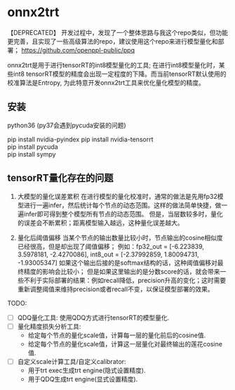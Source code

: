 # onnx2trt  


【DEPRECATED】 开发过程中，发现了一个整体思路与我这个repo类似，但功能更完善，且实现了一些高级算法的repo，建议使用这个repo来进行模型量化和部署； https://github.com/openppl-public/ppq



onnx2trt是用于进行tensorRT的int8模型量化的工具; 在进行int8模型量化时，某些int8 tensorRT模型的精度会出现一定程度的下降。而当前tensorRT默认使用的校准算法是Entropy, 为此特意开发onnx2trt工具来优化量化模型的精度。



## 安装
python36 (py37会遇到pycuda安装的问题)

pip install nvidia-pyindex 
pip install nvidia-tensorrt  
pip install pycuda  
pip install sympy  



## tensorRT量化存在的问题

1. 大模型的量化误差累积
   在进行模型的量化校准时，通常的做法是先用fp32模型进行一遍infer，然后统计每个节点的动态范围。这样的做法简单快捷，做一遍infer即可得到整个模型所有节点的动态范围。
   但是，当层数较多时，量化的误差会不断累积；距离模型输入越远，这种量化误差越大。


2. 量化后阈值偏移
   当某个节点的输出数量比较小时，节点输出的cosine相似度已经很高，但是却出现了阈值偏移；
   例如：fp32_out = [-6.223839, 3.5978181, -2.4270086], int8_out = [-2.37992859, 1.80094731, -1.93005347]
   如果这个输出后接的是softmax结构的话，这种阈值偏移对最终精度的影响会比较小；
   但是如果这里输出的是分数score的话，就会带来一些不利于实际部署的结果：例如recall降低，precision升高的变化；这时需要重新调整阈值来维持precision或者recall不变，以保证模型部署的效果。


TODO:  
- [ ] QDQ量化工具: 使用QDQ方式进行tensorRT的模型量化.  
- [ ] 量化精度损失分析工具:     
   - 给定每个节点的量化scale值，计算每一层的量化前后的cosine值.   
   - 给定每个节点的量化scale值，计算这一层量化对最终输出的莲花cosine值.   
- [ ] 自定义scale计算工具/自定义calibrator:     
   - 用于trt exec生成trt engine(隐式设置精度). 
   - 用于QDQ生成trt engine(显式设置精度). 

